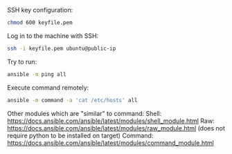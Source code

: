 SSH key configuration:

```bash
chmod 600 keyfile.pem
```

Log in to the machine with SSH:
```bash
ssh -i keyfile.pem ubuntu@public-ip
```

Try to run:

```bash
ansible -m ping all
```

Execute command remotely:

```bash
ansible -m command -a 'cat /etc/hosts' all
```

Other modules which are "similar" to command:
Shell: https://docs.ansible.com/ansible/latest/modules/shell_module.html
Raw: https://docs.ansible.com/ansible/latest/modules/raw_module.html (does not require python to be installed on target)
Command: https://docs.ansible.com/ansible/latest/modules/command_module.html
